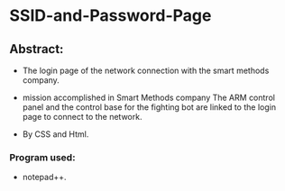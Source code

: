 # SSID-and-Password-Page
 
 
## Abstract:

* The login page of the network connection with the smart methods company.

* mission accomplished in Smart Methods company The ARM control panel and the control base for the fighting bot are linked to the login page to connect to the network.

* By CSS and Html.

### Program used:

* notepad++.
